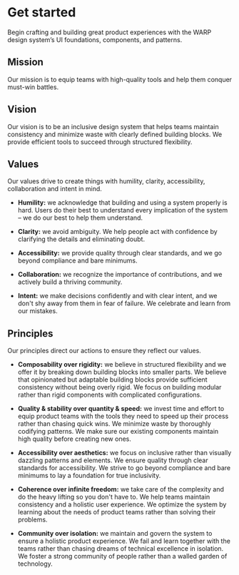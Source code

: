# Get started
Begin crafting and building great product experiences with the WARP design system’s UI foundations, components, and patterns.

## Mission
Our mission is to equip teams with high-quality tools and help them conquer must-win battles.

## Vision
Our vision is to be an inclusive design system that helps teams maintain consistency and minimize waste with clearly defined building blocks. We provide efficient tools to succeed through structured flexibility.

## Values
Our values drive to create things with humility, clarity, accessibility, collaboration and intent in mind.

- **Humility:** we acknowledge that building and using a system properly is hard. Users do their best to understand every implication of the system – we do our best to help them understand.

- **Clarity:** we avoid ambiguity. We help people act with confidence by clarifying the details and eliminating doubt.

- **Accessibility:** we provide quality through clear standards, and we go beyond compliance and bare minimums.

- **Collaboration:** we recognize the importance of contributions, and we actively build a thriving community.

- **Intent:** we make decisions confidently and with clear intent, and we don't shy away from them in fear of failure. We celebrate and learn from our mistakes.


## Principles
Our principles direct our actions to ensure they reflect our values.

- **Composability over rigidity:** we believe in structured flexibility and we offer it by breaking down building blocks into smaller parts. We believe that opinionated but adaptable building blocks provide sufficient consistency without being overly rigid. We focus on building modular rather than rigid components with complicated configurations.

- **Quality & stability over quantity & speed:** we invest time and effort to equip product teams with the tools they need to speed up their process rather than chasing quick wins. We minimize waste by thoroughly codifying patterns. We make sure our existing components maintain high quality before creating new ones.

- **Accessibility over aesthetics:** we focus on inclusive rather than visually dazzling patterns and elements. We ensure quality through clear standards for accessibility. We strive to go beyond compliance and bare minimums to lay a foundation for true inclusivity.

- **Coherence over infinite freedom:** we take care of the complexity and do the heavy lifting so you don't have to. We help teams maintain consistency and a holistic user experience. We optimize the system by learning about the needs of product teams rather than solving their problems.

- **Community over isolation:** we maintain and govern the system to ensure a holistic product experience. We fail and learn together with the teams rather than chasing dreams of technical excellence in isolation. We foster a strong community of people rather than a walled garden of technology.
